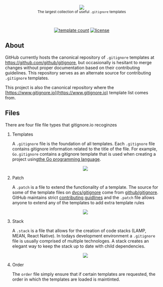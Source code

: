 <p align="center">
    <a href="https://www.gitignore.io">
        <img src="https://cdn.rawgit.com/dvcs/gitignore/master/.github/gitignore-templates.svg" />
    </a>
    <br>
    <small>The largest collection of useful <code>.gitignore</code> templates</small>
</p>
<br>
<p align="center">
    <a href="https://github.com/dvcs/gitignore/tree/master/templates"><img src="https://img.shields.io/badge/Templates-350%2B-E15B39.svg" alt="template count"></a>
    <a href="https://github.com/dvcs/gitignore/blob/master/LICENSE.md"><img src="https://img.shields.io/github/license/dvcs/gitignore.svg" alt="license"></a>
</p>

## About

GitHub currently hosts the canonical repository of `.gitignore` templates at https://github.com/github/gitignore, but occasionally is hesitant to merge changes without proper documentation based on their contributing guidelines.  This repository serves as an alternate source for contributing `.gitignore` templates.

This project is also the canonical repository where the [https://www.gitignore.io](https://www.gitignore.io) template list comes from.


## Files

There are four file file types that gitignore.io recoginzes


1. Templates

	A `.gitignore` file is the foundation of all templates.  Each `.gitignore` file contains gitignore information related to the title of the file.  For example, `Go.gitignore` contains a gitignore template that is used when creating a project using[the Go programming language](https://golang.org).

	<p align="center">
		<img src="https://cdn.rawgit.com/dvcs/gitignore/master/.github/gitignore.svg" />
	</p>

2. Patch

	A `.patch` is a file to extend the functionality of a template.  The source for some of the template files on [dvcs/gitignore](https://github.com/dvcs/gitignore) come from [github/gitignore](https://github.com/github/gitignore).  GitHub maintains strict [contributing guidlines](https://github.com/github/gitignore#contributing-guidelines) and the `.patch` file allows anyone to extend any of the templates to add extra template rules

	<p align="center">
		<img src="https://cdn.rawgit.com/dvcs/gitignore/master/.github/patch.svg" />
	</p>

3. Stack

	A `.stack` is a file that allows for the creation of code stacks (LAMP, MEAN, React Native).  In todays development environment a `.gitignore` file is usually comprised of multiple technologes.  A stack creates an elegant way to keep the stack up to date with child dependencies.

	<p align="center">
		<img src="https://cdn.rawgit.com/dvcs/gitignore/master/.github/stack.svg" />
	</p>

4. Order

	The `order` file simply ensure that if certain templates are requested, the order in which the templates are loaded is maintinted.
